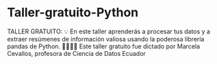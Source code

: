 # Taller-gratuito-Python
TALLER GRATUITO: 💡 En este taller aprenderás a procesar tus datos y a extraer resúmenes de información valiosa usando la poderosa librería pandas de Python. 👨‍💻👩‍💻
Este taller gratuito fue dictado por Marcela Cevallos, profesora de Ciencia de Datos Ecuador 
